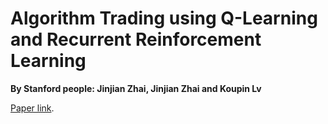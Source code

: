# Algorithm Trading using Q-Learning and Recurrent Reinforcement Learning 

**By Stanford people: Jinjian Zhai, Jinjian Zhai and Koupin Lv**

[Paper link](http://cs229.stanford.edu/proj2009/LvDuZhai.pdf).